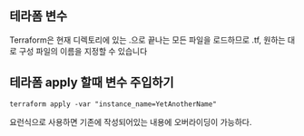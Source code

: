 ## 테라폼 변수

Terraform은 현재 디렉토리에 있는 .으로 끝나는 모든 파일을 로드하므로 .tf, 원하는 대로 구성 파일의 이름을 지정할 수 있습니다

## 테라폼 apply 할때 변수 주입하기

```
terraform apply -var "instance_name=YetAnotherName"
```

요런식으로 사용하면 기존에 작성되어있는 내용에 오버라이딩이 가능하다.
